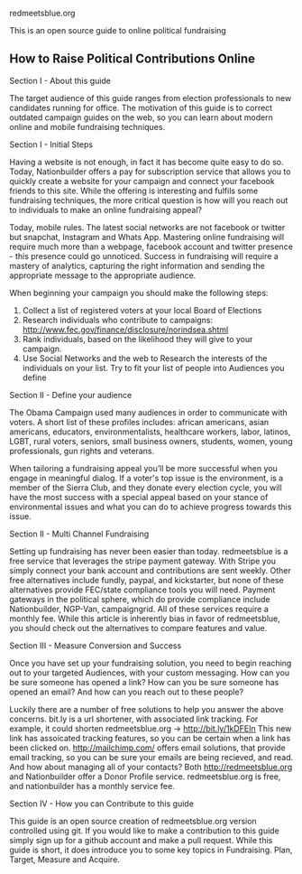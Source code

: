 redmeetsblue.org

This is an open source guide to online political fundraising

How to Raise Political Contributions Online
---
Section I - About this guide

The target audience of this guide ranges from election professionals to new candidates running for office. The motivation of this guide is to correct outdated campaign guides on the web, so you can learn about modern online and mobile fundraising techniques. 

Section I - Initial Steps

Having a website is not enough, in fact it has become quite easy to do so. Today, Nationbuilder offers a pay for subscription service that allows you to quickly create a website for your campaign and connect your facebook friends to this site. While the offering is interesting and fulfils some fundraising techniques, the more critical question is how will you reach out to individuals to make an online fundraising appeal?

Today, mobile rules. The latest social networks are not facebook or twitter but snapchat, Instagram and Whats App. Mastering online fundraising will require much more than a webpage, facebook account and twitter presence - this presence could go unnoticed. Success in fundraising will require a mastery of analytics, capturing the right information and sending the appropriate message to the appropriate audience.

When beginning your campaign you should make the following steps:

1. Collect a list of registered voters at your local Board of Elections
2. Research individuals who contribute to campaigns: http://www.fec.gov/finance/disclosure/norindsea.shtml
3. Rank individuals, based on the likelihood they will give to your campaign.
4. Use Social Networks and the web to Research the interests of the individuals on your list. Try to fit your list of people into Audiences you define

Section II - Define your audience

The Obama Campaign used many audiences in order to communicate with voters. A short list of these profiles includes: african americans, asian americans, educators, environmentalists, healthcare workers, labor, latinos, LGBT, rural voters, seniors, small business owners, students, women, young professionals, gun rights and veterans.

When tailoring a fundraising appeal you’ll be more successful when you engage in meaningful dialog. If a voter's top issue is the environment, is a member of the Sierra Club, and they donate every election cycle, you will have the most success with a special appeal based on your stance of environmental issues and what you can do to achieve progress towards this issue. 

Section II - Multi Channel Fundraising 

Setting up fundraising has never been easier than today. redmeetsblue is a free service that leverages the stripe payment gateway. With Stripe you simply connect your bank account and contributions are sent weekly. Other free alternatives include fundly, paypal, and kickstarter, but none of these alternatives provide FEC/state compliance tools you will need. Payment gateways in the political sphere, which do provide compliance include Nationbuilder, NGP-Van, campaigngrid. All of these services require a monthly fee. While this article is inherently bias in favor of redmeetsblue, you should check out the alternatives to compare features and value. 

Section III - Measure Conversion and Success

Once you have set up your fundraising solution, you need to begin reaching out to your targeted Audiences, with your custom messaging. How can you be sure someone has opened a link? How can you be sure someone has opened an email? And how can you reach out to these people?

Luckily there are a number of free solutions to help you answer the above concerns. bit.ly is a url shortener, with associated link tracking. For example, it could shorten redmeetsblue.org -> http://bit.ly/1kDFEIn This new link has assoicated tracking features, so you can be certain when a link has been clicked on. http://mailchimp.com/ offers email solutions, that provide email tracking, so you can be sure your emails are being recieved, and read. And how about managing all of your contacts? Both http://redmeetsblue.org and Nationbuilder offer a Donor Profile service. redmeetsblue.org is free, and nationbuilder has a monthly service fee.

Section IV - How you can Contribute to this guide

This guide is an open source creation of redmeetsblue.org version controlled using git. If you would like to make a contribution to this guide simply sign up for a github account and make a pull request. While this guide is short, it does introduce you to some key topics in Fundraising. Plan, Target, Measure and Acquire. 
